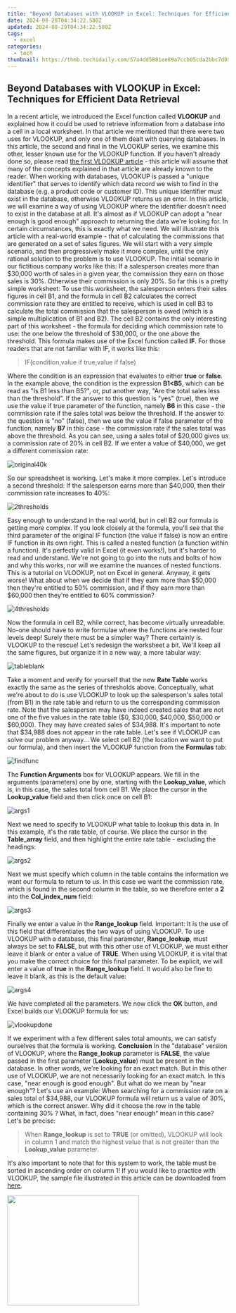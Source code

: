 ```yaml
---
title: "Beyond Databases with VLOOKUP in Excel: Techniques for Efficient Data Retrieval"
date: 2024-08-28T04:34:22.580Z
updated: 2024-08-29T04:34:22.580Z
tags:
  - excel
categories:
  - tech
thumbnail: https://thmb.techidaily.com/57a4dd5881ee89a7ccb05cda2bbc7d01f9c197463ce070f6b273e0abf69dbbe5.jpg
---
```


## Beyond Databases with VLOOKUP in Excel: Techniques for Efficient Data Retrieval

In a recent article, we introduced the Excel function called **VLOOKUP** and explained how it could be used to retrieve information from a database into a cell in a local worksheet. In that article we mentioned that there were two uses for VLOOKUP, and only one of them dealt with querying databases. In this article, the second and final in the VLOOKUP series, we examine this other, lesser known use for the VLOOKUP function. If you haven't already done so, please read [the first VLOOKUP article](https://extra-tips.techidaily.com/integrate-sound-and-sight-web-studio/) \- this article will assume that many of the concepts explained in that article are already known to the reader. When working with databases, VLOOKUP is passed a "unique identifier" that serves to identify which data record we wish to find in the database (e.g. a product code or customer ID). This unique identifier must exist in the database, otherwise VLOOKUP returns us an error. In this article, we will examine a way of using VLOOKUP where the identifier doesn't need to exist in the database at all. It's almost as if VLOOKUP can adopt a "near enough is good enough" approach to returning the data we're looking for. In certain circumstances, this is exactly what we need. We will illustrate this article with a real-world example - that of calculating the commissions that are generated on a set of sales figures. We will start with a very simple scenario, and then progressively make it more complex, until the only rational solution to the problem is to use VLOOKUP. The initial scenario in our fictitious company works like this: If a salesperson creates more than $30,000 worth of sales in a given year, the commission they earn on those sales is 30%. Otherwise their commission is only 20%. So far this is a pretty simple worksheet: To use this worksheet, the salesperson enters their sales figures in cell B1, and the formula in cell B2 calculates the correct commission rate they are entitled to receive, which is used in cell B3 to calculate the total commission that the salesperson is owed (which is a simple multiplication of B1 and B2). The cell B2 contains the only interesting part of this worksheet - the formula for deciding which commission rate to use: the one below the threshold of $30,000, or the one above the threshold. This formula makes use of the Excel function called **IF**. For those readers that are not familiar with IF, it works like this: 

> IF(condition,value if true,value if false)

 Where the condition is an expression that evaluates to either **true** or **false**. In the example above, the condition is the expression **B1<B5**, which can be read as "Is B1 less than B5?", or, put another way, "Are the total sales less than the threshold". If the answer to this question is "yes" (true), then we use the value if true parameter of the function, namely **B6** in this case - the commission rate if the sales total was below the threshold. If the answer to the question is "no" (false), then we use the value if false parameter of the function, namely **B7** in this case - the commission rate if the sales total was above the threshold. As you can see, using a sales total of $20,000 gives us a commission rate of 20% in cell B2\. If we enter a value of $40,000, we get a different commission rate: 

![original40k](https://static1.howtogeekimages.com/wordpress/wp-content/uploads/2010/04/original40k.png) 

 So our spreadsheet is working. Let's make it more complex. Let's introduce a second threshold: If the salesperson earns more than $40,000, then their commission rate increases to 40%: 

![2thresholds](https://static1.howtogeekimages.com/wordpress/wp-content/uploads/2010/04/2thresholds.png) 

 Easy enough to understand in the real world, but in cell B2 our formula is getting more complex. If you look closely at the formula, you'll see that the third parameter of the original IF function (the value if false) is now an entire IF function in its own right. This is called a nested function (a function within a function). It's perfectly valid in Excel (it even works!), but it's harder to read and understand. We're not going to go into the nuts and bolts of how and why this works, nor will we examine the nuances of nested functions. This is a tutorial on VLOOKUP, not on Excel in general. Anyway, it gets worse! What about when we decide that if they earn more than $50,000 then they're entitled to 50% commission, and if they earn more than $60,000 then they're entitled to 60% commission? 

![4thresholds](https://static1.howtogeekimages.com/wordpress/wp-content/uploads/2010/04/4thresholds.png) 

 Now the formula in cell B2, while correct, has become virtually unreadable. No-one should have to write formulae where the functions are nested four levels deep! Surely there must be a simpler way? There certainly is. VLOOKUP to the rescue! Let's redesign the worksheet a bit. We'll keep all the same figures, but organize it in a new way, a more tabular way: 

![tableblank](https://static1.howtogeekimages.com/wordpress/wp-content/uploads/2010/04/tableblank.png) 

 Take a moment and verify for yourself that the new **Rate Table** works exactly the same as the series of thresholds above. Conceptually, what we're about to do is use VLOOKUP to look up the salesperson's sales total (from B1) in the rate table and return to us the corresponding commission rate. Note that the salesperson may have indeed created sales that are not one of the five values in the rate table ($0, $30,000, $40,000, $50,000 or $60,000). They may have created sales of $34,988\. It's important to note that $34,988 does not appear in the rate table. Let's see if VLOOKUP can solve our problem anyway... We select cell B2 (the location we want to put our formula), and then insert the VLOOKUP function from the **Formulas** tab: 

![findfunc](https://static1.howtogeekimages.com/wordpress/wp-content/uploads/2010/04/findfunc.png) 

 The **Function Arguments** box for VLOOKUP appears. We fill in the arguments (parameters) one by one, starting with the **Lookup\_value**, which is, in this case, the sales total from cell B1\. We place the cursor in the **Lookup\_value** field and then click once on cell B1: 

![args1](https://static1.howtogeekimages.com/wordpress/wp-content/uploads/2010/04/args1.png) 

 Next we need to specify to VLOOKUP what table to lookup this data in. In this example, it's the rate table, of course. We place the cursor in the **Table\_array** field, and then highlight the entire rate table - excluding the headings: 

![args2](https://static1.howtogeekimages.com/wordpress/wp-content/uploads/2010/04/args2.png) 

 Next we must specify which column in the table contains the information we want our formula to return to us. In this case we want the commission rate, which is found in the second column in the table, so we therefore enter a **2** into the **Col\_index\_num** field: 

![args3](https://static1.howtogeekimages.com/wordpress/wp-content/uploads/2010/04/args3.png) 

 Finally we enter a value in the **Range\_lookup** field. Important: It is the use of this field that differentiates the two ways of using VLOOKUP. To use VLOOKUP with a database, this final parameter, **Range\_lookup**, must always be set to **FALSE**, but with this other use of VLOOKUP, we must either leave it blank or enter a value of **TRUE**. When using VLOOKUP, it is vital that you make the correct choice for this final parameter. To be explicit, we will enter a value of **true** in the **Range\_lookup** field. It would also be fine to leave it blank, as this is the default value: 

![args4](https://static1.howtogeekimages.com/wordpress/wp-content/uploads/2010/04/args4.png) 

 We have completed all the parameters. We now click the **OK** button, and Excel builds our VLOOKUP formula for us: 

![vlookupdone](https://static1.howtogeekimages.com/wordpress/wp-content/uploads/2010/04/vlookupdone.png) 

 If we experiment with a few different sales total amounts, we can satisfy ourselves that the formula is working. **Conclusion** In the "database" version of VLOOKUP, where the **Range\_lookup** parameter is **FALSE**, the value passed in the first parameter (**Lookup\_value**) must be present in the database. In other words, we're looking for an exact match. But in this other use of VLOOKUP, we are not necessarily looking for an exact match. In this case, "near enough is good enough". But what do we mean by "near enough"? Let's use an example: When searching for a commission rate on a sales total of $34,988, our VLOOKUP formula will return us a value of 30%, which is the correct answer. Why did it choose the row in the table containing 30% ? What, in fact, does "near enough" mean in this case? Let's be precise: 

> When **Range\_lookup** is set to **TRUE** (or omitted), VLOOKUP will look in column 1 and match the highest value that is not greater than the **Lookup\_value** parameter.

 It's also important to note that for this system to work, the table must be sorted in ascending order on column 1! If you would like to practice with VLOOKUP, the sample file illustrated in this article can be downloaded from [here](https://extra-guidance.techidaily.com/new-orchestrating-originality-top-8-schools-for-story-innovation/).

<ins class="adsbygoogle"
     style="display:block"
     data-ad-format="autorelaxed"
     data-ad-client="ca-pub-7571918770474297"
     data-ad-slot="1223367746"></ins>



<ins class="adsbygoogle"
     style="display:block"
     data-ad-client="ca-pub-7571918770474297"
     data-ad-slot="8358498916"
     data-ad-format="auto"
     data-full-width-responsive="true"></ins>



<!-- affiliate ads begin -->
<a href="https://bluettius.sjv.io/c/5597632/2027209/17108" target="_top" id="2027209"><img src="//a.impactradius-go.com/display-ad/17108-2027209" border="0" alt="" width="300" height="250"/></a><img height="0" width="0" src="https://imp.pxf.io/i/5597632/2027209/17108" style="position:absolute;visibility:hidden;" border="0" />
<!-- affiliate ads end -->